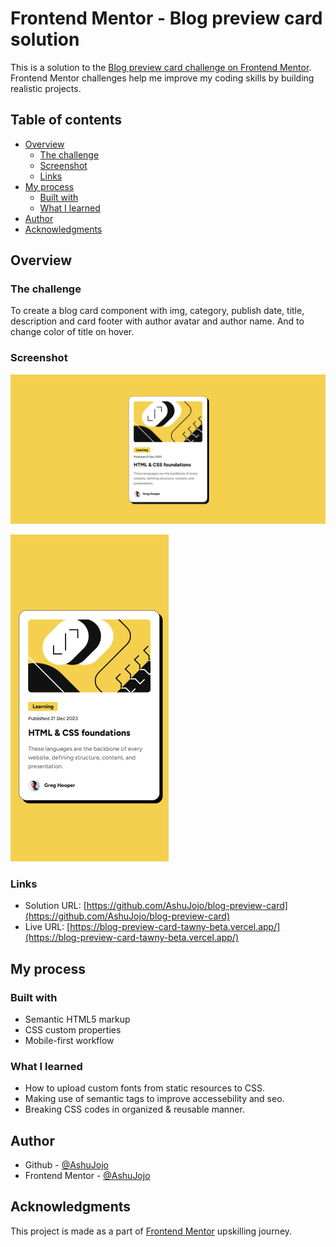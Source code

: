 # Frontend Mentor - Blog preview card solution

This is a solution to the [Blog preview card challenge on Frontend Mentor](https://www.frontendmentor.io/challenges/blog-preview-card-ckPaj01IcS). Frontend Mentor challenges help me improve my coding skills by building realistic projects. 

## Table of contents

- [Overview](#overview)
  - [The challenge](#the-challenge)
  - [Screenshot](#screenshot)
  - [Links](#links)
- [My process](#my-process)
  - [Built with](#built-with)
  - [What I learned](#what-i-learned)
- [Author](#author)
- [Acknowledgments](#acknowledgments)


## Overview

### The challenge

To create a blog card component with img, category, publish date, title, description and card footer with author avatar and author name. And to change color of title on hover.

### Screenshot

![Desktop Screenshot](./design/screenshot-desktop.png)

![Mobile Screenshot](./design/screenshot-mobile.png)


### Links

- Solution URL: [https://github.com/AshuJojo/blog-preview-card](https://github.com/AshuJojo/blog-preview-card)
- Live URL: [https://blog-preview-card-tawny-beta.vercel.app/](https://blog-preview-card-tawny-beta.vercel.app/)

## My process

### Built with

- Semantic HTML5 markup
- CSS custom properties
- Mobile-first workflow


### What I learned

- How to upload custom fonts from static resources to CSS.
- Making use of semantic tags to improve accessebility and seo.
- Breaking CSS codes in organized & reusable manner.
 

## Author

- Github - [@AshuJojo](https://www.github.com/AshuJojo)
- Frontend Mentor - [@AshuJojo](https://www.frontendmentor.io/profile/AshuJojo)

## Acknowledgments

This project is made as a part of [Frontend Mentor](https://www.frontendmentor.io/) upskilling journey. 